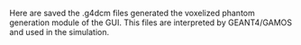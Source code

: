Here are saved the .g4dcm files generated the voxelized phantom generation module of the GUI. This files are interpreted by GEANT4/GAMOS and used in the simulation.
